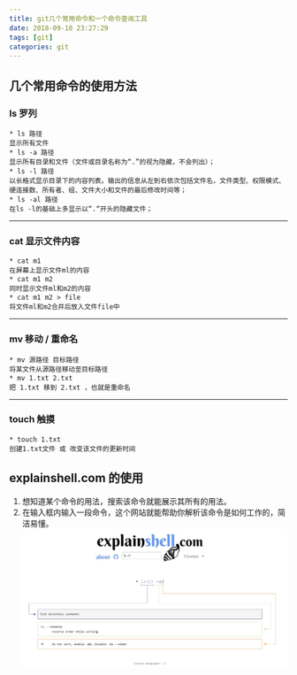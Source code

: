 ```yaml
---
title: git几个常用命令和一个命令查询工具
date: 2018-09-10 23:27:29
tags: [git]
categories: git
---
```


## 几个常用命令的使用方法

### ls  罗列
    * ls 路径
    显示所有文件
    * ls -a 路径
    显示所有目录和文件（文件或目录名称为“.”的视为隐藏，不会列出）；
    * ls -l 路径
    以长格式显示目录下的内容列表。输出的信息从左到右依次包括文件名，文件类型、权限模式、硬连接数、所有者、组、文件大小和文件的最后修改时间等；
    * ls -al 路径
    在ls -l的基础上多显示以“.“开头的隐藏文件；
--------------------
### cat  显示文件内容
    * cat m1
    在屏幕上显示文件ml的内容
    * cat m1 m2
    同时显示文件ml和m2的内容
    * cat m1 m2 > file
    将文件ml和m2合并后放入文件file中
------------------ 
### mv  移动 / 重命名
    * mv 源路径 目标路径
    将某文件从源路径移动至目标路径
    * mv 1.txt 2.txt
    把 1.txt 移到 2.txt ，也就是重命名
------------------
### touch  触摸
    * touch 1.txt
    创建1.txt文件 或 改变该文件的更新时间

## explainshell.com 的使用
1. 想知道某个命令的用法，搜索该命令就能展示其所有的用法。
2. 在输入框内输入一段命令，这个网站就能帮助你解析该命令是如何工作的，简洁易懂。
![explainshell.com](git命令/explainshell.jpg)
